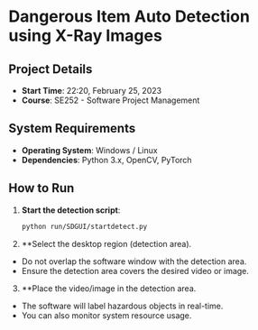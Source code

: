 # Dangerous Item Auto Detection using X-Ray Images

## Project Details
- **Start Time**: 22:20, February 25, 2023
- **Course**: SE252 - Software Project Management

## System Requirements
- **Operating System**: Windows / Linux
- **Dependencies**: Python 3.x, OpenCV, PyTorch

## How to Run
1. **Start the detection script**:
   ```bash
   python run/SDGUI/startdetect.py
   
2. **Select the desktop region (detection area).
  - Do not overlap the software window with the detection area.
  - Ensure the detection area covers the desired video or image.
    
3. **Place the video/image in the detection area.
  - The software will label hazardous objects in real-time.
  - You can also monitor system resource usage.
